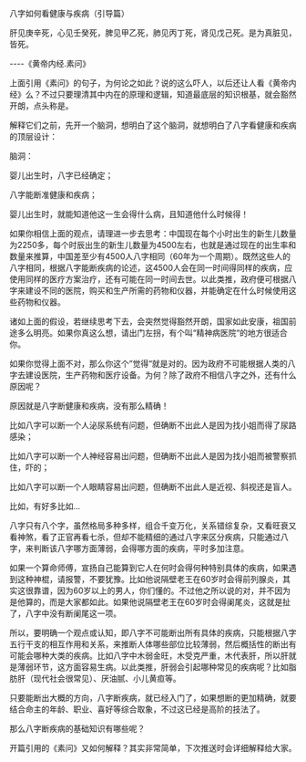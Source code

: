 八字如何看健康与疾病（引导篇）

肝见庚辛死，心见壬癸死，脾见甲乙死，肺见丙丁死，肾见戊己死。是为真脏见，皆死。

----《黄帝内经.素问》

上面引用《素问》的句子，为何论之如此？说的这么吓人，以后还让人看《黄帝内经》么？不过只要理清其中内在的原理和逻辑，知道最底层的知识根基，就会豁然开朗，点头称是。

解释它们之前，先开一个脑洞，想明白了这个脑洞，就想明白了八字看健康和疾病的顶层设计：

脑洞：

婴儿出生时，八字已经确定；

八字能断准健康和疾病；

婴儿出生时，就能知道他这一生会得什么病，且知道他什么时候得！

如果你相信上面的观点，请理进一步去思考：中国现在每个小时出生的新生儿数量为2250多，每个时辰出生的新生儿数量为4500左右，也就是通过现在的出生率和数量来推算，中国差至少有4500人八字相同（60年为一个周期）。既然这些人的八字相同，根据八字能断疾病的论述，这4500人会在同一时间得同样的疾病，应使用同样的医疗方案治疗，还有可能在同一时间去世。以此类推，政府便可根据八字来建设不同的医院，购买和生产所需的药物和仪器，并能确定在什么时候使用这些药物和仪器。

诸如上面的假设，若继续思考下去，会突然觉得豁然开朗，国家如此安康，祖国前途多么明亮。如果你真这么想，请出门左拐，有个叫“精神病医院“的地方很适合你。

如果你觉得上面不对，那么你这个”觉得“就是对的。因为政府不可能根据人类的八字去建设医院，生产药物和医疗设备。为何？除了政府不相信八字之外，还有什么原因呢？

原因就是八字断健康和疾病，没有那么精确！

比如八字可以断一个人泌尿系统有问题，但确断不出此人是因为找小姐而得了尿路感染；

比如八字可以断一个人神经容易出问题，但确断不出此人是因为找小姐而被警察抓住，吓的；

比如八字可以断一个人眼睛容易出问题，但确断不出此人是近视、斜视还是盲人。

比如，有好多比如...

八字只有八个字，虽然格局多种多样，组合千变万化，关系错综复杂，又看旺衰又看神煞，看了正官再看七杀，但却不能精细的通过八字来区分疾病，只能通过八字，来判断该八字哪方面薄弱，会得哪方面的疾病，平时多加注意。

如果一个算命师傅，宣扬自己能算到它人在何时会得何种特别具体的疾病，如果遇到这种神棍，请报警，不要犹豫。比如他说隔壁老王在60岁时会得前列腺炎，其实这很靠谱，因为60岁以上的男人，你们懂的。不过他之所以说的对，并不因为是他算的，而是大家都如此。如果他说隔壁老王在60岁时会得阑尾炎，这就是扯了，八字中没有断阑尾这一项。

所以，要明确一个观点或认知，即八字不可能断出所有具体的疾病，只能根据八字五行干支的相互作用和关系，来推断人体哪些部位比较薄弱，然后概括性的断出有可能会哪种大类的疾病。比如八字中木弱金旺，木受克严重，木代表肝，所以肝就是薄弱环节，这方面容易生病。以此类推，肝弱会引起哪种常见的疾病呢？比如脂肪肝（现代社会很常见）、厌油腻、小儿黄疸等。

只要能断出大概的方向，八字断疾病，就已经入门了，如果想断的更加精确，就要结合命主的年龄、职业、喜好等综合取象，不过这已经是高阶的技法了。

那么八字断疾病的基础知识有哪些呢？

开篇引用的《素问》又如何解释？其实非常简单，下次推送时会详细解释给大家。

